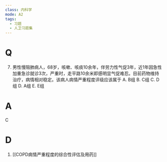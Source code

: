 ```yaml
---
class: 内科学
mode: A2
tags:
  - 习题
  - 人卫习题集
---
```


# Q
7. 男性慢阻肺病人，68岁，咳嗽、咳痰10余年，伴劳力性气促3年，近1年因急性加重急诊就诊3次，严重时，走平路10余米即感明显气促难忍。目前药物维持治疗，病情相对稳定。该病人病情严重程度评级应该属于
A. B组 
B. C组 
C. D 组
D. A组 
E. E组
# A
C
# D
1. [[COPD病情严重程度的综合性评估及用药]]
